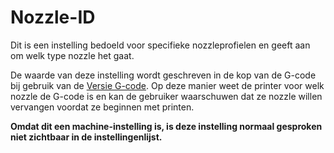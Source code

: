 Nozzle-ID
====
Dit is een instelling bedoeld voor specifieke nozzleprofielen en geeft aan om welk type nozzle het gaat.

De waarde van deze instelling wordt geschreven in de kop van de G-code bij gebruik van de [Versie G-code](machine_gcode_flavor.md). Op deze manier weet de printer voor welk nozzle de G-code is en kan de gebruiker waarschuwen dat ze nozzle willen vervangen voordat ze beginnen met printen.

**Omdat dit een machine-instelling is, is deze instelling normaal gesproken niet zichtbaar in de instellingenlijst.**